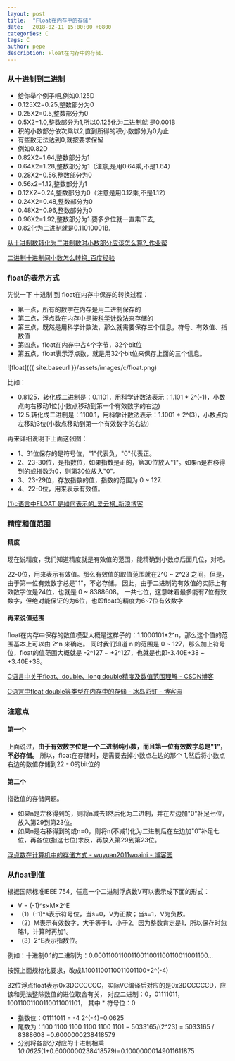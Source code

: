 ```yaml
---
layout: post
title:  "Float在内存中的存储"
date:   2018-02-11 15:00:00 +0800
categories: C
tags: C
author: pepe
description: Float在内存中的存储.
---
```


### **从十进制到二进制**

* 给你举个例子吧,例如0.125D
* 0.125X2=0.25,整数部分为0
* 0.25X2=0.5,整数部分为0
* 0.5X2=1.0,整数部分为1,所以0.125化为二进制就 是0.001B
* 积的小数部分依次乘以2,直到所得的积小数部分为0为止
* 有些数无法达到0,就按要求保留
* 例如0.82D
* 0.82X2=1.64,整数部分为1
* 0.64X2=1.28,整数部分为1（注意,是用0.64乘,不是1.64）
* 0.28X2=0.56,整数部分为0
* 0.56x2=1.12,整数部分为1
* 0.12X2=0.24,整数部分为0（注意是用0.12乘,不是1.12）
* 0.24X2=0.48,整数部分为0
* 0.48X2=0.96,整数部分为0
* 0.96X2=1.92,整数部分为1.要多少位就一直乘下去,
* 0.82化为二进制就是0.11010001B.


[从十进制数转化为二进制数时小数部分应该怎么算?_作业帮](https://www.zybang.com/question/1da4bfe5c6472c8e025396f47c92bae0.html)

[二进制十进制间小数怎么转换_百度经验](https://jingyan.baidu.com/article/425e69e6e93ca9be15fc1626.html)

### **float的表示方式**

先说一下 十进制 到 float在内存中保存的转换过程：

* 第一点，所有的数字在内存是用二进制保存的
* 第二点，浮点数在内存中是按[科学计数法][Scientific counting method-url]来存储的
* 第三点，既然是用科学计数法，那么就需要保存三个信息，符号、有效值、指数值
* 第四点，float在内存中占4个字节，32个bit位
* 第五点，float表示浮点数，就是用32个bit位来保存上面的三个信息。

![float]({{ site.baseurl }}/assets/images/c/float.png)

比如：

* 0.8125，转化成二进制是：0.1101，用科学计数法表示：1.101 * 2^(-1)，小数点向右移动1位(小数点移动到第一个有效数字的右边)
* 12.5,转化成二进制是：1100.1，用科学计数法表示：1.1001 * 2^(3)，小数点向左移动3位(小数点移动到第一个有效数字的右边)

再来详细说明下上面这张图：

* 1、31位保存的是符号位，"1"代表负，"0"代表正。
* 2、23-30位，是指数位，如果指数是正的，第30位放入"1"。如果n是右移得到的或指数为0，则第30位放入"0"。
* 3、23-29位，存放指数的值，指数的范围为 0 ~ 127.
* 4、22-0位，用来表示有效值。

[(1)c语言中FLOAT 是如何表示的_爱云横_新浪博客](http://blog.sina.com.cn/s/blog_70bab92301016zqm.html)

### **精度和值范围**

#### 精度

现在说精度，我们知道精度就是有效值的范围，能精确到小数点后面几位，对吧。

22-0位，用来表示有效值。那么有效值的取值范围就在2^0 ~ 2^23 之间，但是，
由于第一位有效数字总是"1"，不必存储。
因此，由于二进制的有效值的实际上有效数字位是24位，也就是 0 ~ 8388608。
一共七位，这意味着最多能有7位有效数字，但绝对能保证的为6位，也即float的精度为6~7位有效数字

#### 再来说值范围

float在内存中保存的数值模型大概是这样子的：1.1000101*2^n，那么这个值的范围基本上可以由 2^n 来确定。
同时我们知道 n 的范围是 0 ~ 127，那么加上符号位，float的值范围大概就是 -2^127 ~ +2^127，也就是也即-3.40E+38 ~ +3.40E+38。

[C语言中关于float、double、long double精度及数值范围理解 - CSDN博客](http://blog.csdn.net/zhenganzhong_csdn/article/details/50039289)

[C语言中float double等类型在内存中的存储 - 冰岛彩虹 - 博客园](https://www.cnblogs.com/bingdaocaihong/p/6993028.html)

### **注意点**

#### 第一个
上面说过，**由于有效数字位是一个二进制纯小数，而且第一位有效数字总是"1"，不必存储。**
所以，float在存储时，是需要去掉小数点左边的那个 1,然后将小数点右边的数值存储到22 - 0的bit位的

#### 第二个
指数值的存储问题。

* 如果n是左移得到的，则将n减去1然后化为二进制，并在左边加"0"补足七位，放入第29到第23位。
* 如果n是右移得到的或n=0，则将n(不减1)化为二进制后在左边加"0"补足七位，再各位(指这七位)求反，再放入第29到第23位。

[浮点数在计算机中的存储方式 - wuyuan2011woaini - 博客园](https://www.cnblogs.com/wuyuan2011woaini/p/4105765.html)


### **从float到值**

根据国际标准IEEE 754，任意一个二进制浮点数V可以表示成下面的形式：
　　
*  V = (-1)^s×M×2^E
* （1）(-1)^s表示符号位，当s=0，V为正数；当s=1，V为负数。
* （2）M表示有效数字，大于等于1，小于2。因为整数肯定是1，所以保存时忽略1，计算时再加1。
* （3）2^E表示指数位。

例如：十进制0.1的二进制为：0.000110011001100110011001100‬11001100...

按照上面规格化要求，改成1.1001100110011001100*2^(-4)

32位浮点float表示0x3DCCCCCC，实际VC编译后对应的是0x3DCCCCCD，应该和无法整除数值的进位取舍有关，
对应‭二进制：0，01111011，10011001100110011001101‬，
    其中
‭*  符号位：0 
*  指数位：01111011 = -4   2^(-4)=0.0625
*  尾数为：100 1100 1100 1100 1100 1101‬ = 5033165/(2^23) = 5033165 / 8388608 =0.6000000238418579
*  分别将各部分对应的十进制相乘1*0.0625*(1+0.6000000238418579)=0.10000000149011611875








[Scientific counting method-url]:https://baike.baidu.com/item/%E7%A7%91%E5%AD%A6%E8%AE%B0%E6%95%B0%E6%B3%95/1612882?fr=aladdin

















